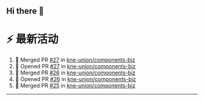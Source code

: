 ## Hi there 👋

<!--

**Here are some ideas to get you started:**

🙋‍♀️ A short introduction - what is your organization all about?
🌈 Contribution guidelines - how can the community get involved?
👩‍💻 Useful resources - where can the community find your docs? Is there anything else the community should know?
🍿 Fun facts - what does your team eat for breakfast?
🧙 Remember, you can do mighty things with the power of [Markdown](https://docs.github.com/github/writing-on-github/getting-started-with-writing-and-formatting-on-github/basic-writing-and-formatting-syntax)
-->


# ⚡ 最新活动

<!--START_SECTION:activity-->
1. 🎉 Merged PR [#27](https://github.com/kne-union/components-biz/pull/27) in [kne-union/components-biz](https://github.com/kne-union/components-biz)
2. 💪 Opened PR [#27](https://github.com/kne-union/components-biz/pull/27) in [kne-union/components-biz](https://github.com/kne-union/components-biz)
3. 🎉 Merged PR [#26](https://github.com/kne-union/components-biz/pull/26) in [kne-union/components-biz](https://github.com/kne-union/components-biz)
4. 💪 Opened PR [#26](https://github.com/kne-union/components-biz/pull/26) in [kne-union/components-biz](https://github.com/kne-union/components-biz)
5. 🎉 Merged PR [#25](https://github.com/kne-union/components-biz/pull/25) in [kne-union/components-biz](https://github.com/kne-union/components-biz)
<!--END_SECTION:activity-->

---
